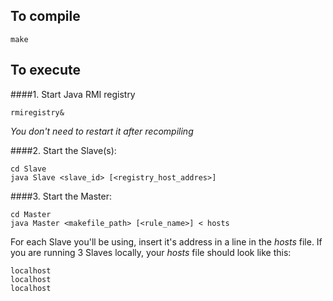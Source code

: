 To compile 
----------

	make


To execute
-----------

####1. Start Java RMI registry

	rmiregistry&

*You don't need to restart it after recompiling*

####2. Start the Slave(s):

	cd Slave
	java Slave <slave_id> [<registry_host_addres>]

####3. Start the Master:

	cd Master
	java Master <makefile_path> [<rule_name>] < hosts

For each Slave you'll be using, insert it's address in a line in the *hosts* file.
If you are running 3 Slaves locally, your *hosts* file should look like this:

	localhost
	localhost
	localhost
